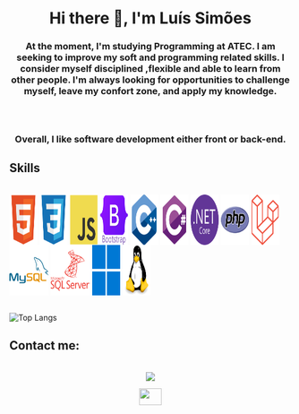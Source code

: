 
<h1 align="center">Hi there 👋, I'm Luís Simões</h1>

<h3 align="center">At the moment, I'm studying Programming at ATEC. I am seeking to improve my soft and programming related skills. I consider myself disciplined ,flexible and able to learn from other people. I'm always looking for opportunities  to challenge myself, leave my confort zone, and apply my knowledge.<h3><br>
<h3 align="center">Overall, I like software development either front or back-end.</h3>

<h2 color:'blue'>Skills</h2>
<div style="display: inline_block"><br>
  <img align="center" alt="LS-HTML" height="90" width="50" src="https://raw.githubusercontent.com/devicons/devicon/master/icons/html5/html5-original.svg">
  <img align="center" alt="LS-CSS" height="90" width="50" src="https://raw.githubusercontent.com/devicons/devicon/master/icons/css3/css3-original.svg">
    <img align="center" alt="LS-CSS" height="90" width="50" src="https://raw.githubusercontent.com/devicons/devicon/master/icons/javascript/javascript-original.svg">
  <img align="center" alt="LS-BOOTSTRAP" height="90" width="50" src="https://raw.githubusercontent.com/devicons/devicon/master/icons/bootstrap/bootstrap-original-wordmark.svg">
  <img align="center" alt="LS-C++" height="90" width="50" src="https://raw.githubusercontent.com/devicons/devicon/master/icons/cplusplus/cplusplus-original.svg">
  <img align="center" alt="LS-C#" height="90" width="50" src="https://raw.githubusercontent.com/devicons/devicon/master/icons/csharp/csharp-original.svg">
    <img align="center" alt="LS-C#" height="90" width="50" src="https://raw.githubusercontent.com/devicons/devicon/master/icons/dotnetcore/dotnetcore-original.svg">
  <img align="center" alt="LS-C#" height="90" width="50" src="https://raw.githubusercontent.com/devicons/devicon/master/icons/php/php-original.svg">
  <img align="center" alt="LS-C#" height="90" width="50" src="https://raw.githubusercontent.com/devicons/devicon/master/icons/laravel/laravel-original.svg">
  <img align="center" alt="LS-C#" height="90" width="70" src="https://raw.githubusercontent.com/devicons/devicon/master/icons/mysql/mysql-original-wordmark.svg">
  <img align="center" alt="LS-C#" height="90" width="70" src="https://raw.githubusercontent.com/devicons/devicon/master/icons/microsoftsqlserver/microsoftsqlserver-plain-wordmark.svg">

  <img align="center" alt="LS-LINUX" height="90" width="50" src="https://raw.githubusercontent.com/devicons/devicon/master/icons/windows11/windows11-original.svg">
  <img align="center" alt="LS-LINUX" height="90" width="50" src="https://raw.githubusercontent.com/devicons/devicon/master/icons/linux/linux-original.svg"><br><br>
</div>

![Top Langs](https://github-readme-stats.vercel.app/api/top-langs/?username=Luismcs&&hide=css&layout=compact)

<h2 color:'blue'>Contact me:</h2><br>

<div style="display: flex; flex-direction: column; align-items: center;">
    <a target="_blank" href="https://www.linkedin.com/in/luís-simões-383bb1260">
        <img src="https://img.shields.io/badge/-LinkedIn-%230077B5?style=for-the-badge&logo=linkedin&logoColor=white" style="margin-bottom: 10px;" />
    </a>
    <a href="https://luismcs.github.io/" target="_blank">
        <img src="https://raw.githubusercontent.com/rahuldkjain/github-profile-readme-generator/master/src/images/icons/Social/rss.svg" height="30" width="40" style="margin-bottom: 10px;" />
    </a>
</div>

<br><br>


<!--
![Top Langs](https://github-readme-stats.vercel.app/api/top-langs/?username=Luismcs&layout=compact)


**Luismcs/Luismcs** is a ✨ _special_ ✨ repository because its `README.md` (this file) appears on your GitHub profile.

Here are some ideas to get you started:

- 🔭 I’m currently working on ...
- 🌱 I’m currently learning ...
- 👯 I’m looking to collaborate on ...
- 🤔 I’m looking for help with ...
- 💬 Ask me about ...
- 📫 How to reach me: ...
- 😄 Pronouns: ...
- ⚡ Fun fact: ...

<br>- 💻 I’m currently learning Specialist Technician in Technologies and Programming of Information Systems (Level 5) at ATEC at Porto, Portugal</p><br><br>

<br>
![Software Developlment](https://media.istockphoto.com/id/857419338/photo/man-sitting-at-desk-and-working-on-laptop-at-night.jpg?s=612x612&w=0&k=20&c=PljluDRtQ2gTiPf1N2Z0W2p8nvxkXQy0P7NjDp4AYuw=)

-->
